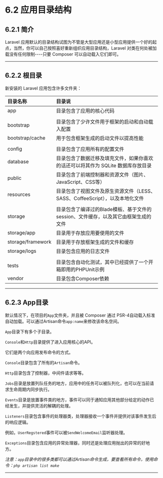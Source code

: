 # 6.2 应用目录结构

## 6.2.1 简介

Laravel 应用默认的目录结构试图为不管是大型应用还是小型应用提供一个好的起点，当然，你可以自己按照喜好重新组织应用目录结构，Laravel 对类在何处被加载没有任何限制----只要 Composer 可以自动载入它们即可。

--------------------------------------------------------------------------------

## 6.2.2 根目录

新安装的 Laravel 应用包含许多文件夹：

目录名称              | 目录说
:---------------- | :-----------------------------------------------
app               | 目录包含了应用的核心代码
                  |
bootstrap         | 目录包含了少许文件用于框架的启动和自动载入配置
bootstrap/cache   | 用于包含框架生成的启动文件以提高性能
                  |
config            | 目录包含了应用所有的配置文件
database          | 目录包含了数据迁移及填充文件，如果你喜欢的话还可以将其作为 SQLite 数据库存放目录
public            | 目录包含了前端控制器和资源文件（图片、JavaScript、CSS等）
resources         | 目录包含了视图文件及原生资源文件（LESS、SASS、CoffeeScript），以及本地化文件
                  |
storage           | 目录包含了编译过的Blade模板、基于文件的session、文件缓存，以及其它由框架生成的文件
storage/app       | 目录用于存放应用要使用的文件
storage/framework | 目录用于存放框架生成的文件和缓存
storage/logs      | 目录包含应用的日志文件
                  |
tests             | 目录包含自动化测试，其中已经提供了一个开箱即用的PHPUnit示例
vendor            | 目录包含Composer依赖

--------------------------------------------------------------------------------

## 6.2.3 App目录

默认情况下，在项目的`App`文件夹，并且被 Composer 通过 PSR-4自动载入标准 自动加载。可以通过Artisan命令`app:name`来修改该命名空间。

`App`目录下有多个子目录。

`Console`和`Http`目录提供了进入应用核心的API。

它们是两个向应用发布命令的方式。

`Console`目录包含了所有的`Artisan`命令。

`Http`目录包含了控制器，中间件请求等等。

`Jobs`目录是放置列队任务的地方，应用中的任务可以被队列化，也可以在当前请求生命周期内同步执行。

`Events`目录是放置事件类的地方，事件可以同于通知应用其他部分给定的动作已经发生，并提供灵活的解耦的处理。

`Listeners`目录包含事件的处理器类，处理器接收一个事件并提供对该事件发生后的响应逻辑。

例如，`UserRegstered`事件可以被`SendWelcomeEmail`监听器处理。

`Exceptions`目录包含应用的异常处理器，同时还是处理应用抛出的异常的好地方。

_注意：`app`目录中的很多类都可以通过Artisan命令生成，要查看所有命令，使用命令：`php artisan list make`_

--------------------------------------------------------------------------------
